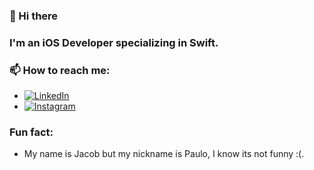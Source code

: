 ### 👋 Hi there 

### I'm an iOS Developer specializing in Swift.

### 📫 How to reach me:
* <a href="https://www.linkedin.com/in/jacob-earl-p-9b06a8b3/" target="_blank"><img src="https://img.shields.io/badge/LinkedIn-%230077B5.svg?&style=flat-square&logo=linkedin&logoColor=white" alt="LinkedIn"></a>
* <a href="https://www.instagram.com/_brauliozz/" target="_blank"><img src="https://static.cdninstagram.com/rsrc.php/v3/yt/r/30PrGfR3xhB.png" sizes="192x192" alt="Instagram"></a>

### Fun fact:
* My name is Jacob but my nickname is Paulo, I know its not funny :(.

<!-- 
Here are some ideas to get you started:

- 🔭 I’m currently working on ...
- 🌱 I’m currently learning ...
- 👯 I’m looking to collaborate on ...
- 🤔 I’m looking for help with ...
- 💬 Ask me about ...
- 📫 How to reach me: ...
- 😄 Pronouns: ...
- ⚡ Fun fact: ... 
-->
